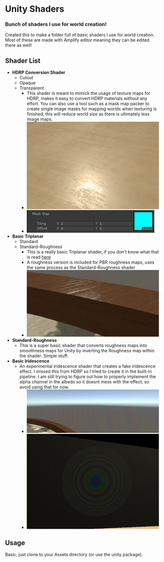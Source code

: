 # Unity Shaders

### Bunch of shaders I use for world creation!

Created this to make a folder full of basic shaders I use for world creation. Most of these are made with Amplify editor meaning they can be edited there as well!

## Shader List

* **HDRP Conversion Shader**
    * Cutout
    * Opaque
    * Transparent
        * This shader is meant to mimick the usage of texture maps for HDRP, makes it easy to convert HDRP materials without any effort. You can also use a tool such as a mask map packer to create single image masks for mapping worlds when texturing is finished, this will reduce world size as there is ultimately less image maps.
        * ![HDRP Shader Example](/Shaders/KaylasShaders/ExampleImages/HDRPExample.png)
        * ![HDRP Mask Map](/Shaders/KaylasShaders/ExampleImages/HDRPMask.png)
* **Basic Triplanar**
    * Standard
    * Standard-Roughness
        * This is a really basic Triplanar shader, if you don't know what that is read [here](https://www.martinpalko.com/triplanar-mapping/)
        * A roughness version is included for PBR roughness maps, uses the same process as the Standard-Roughness shader
        * ![Triplanar Example](/Shaders/KaylasShaders/ExampleImages/TriplanarUnmapped.png)
* **Standard-Roughness**
    * This is a super basic shader that converts roughness maps into smoothness maps for Unity by inverting the Roughness map within the shader. Simple stuff.
* **Basic Iridescence**
    * An experimental iridescence shader that creates a fake iridescence effect. I missed this from HDRP so I tried to create it in the built-in pipeline. I am still trying to figure out how to properly implement the alpha channel in the albedo so it doesnt mess with the effect, so avoid using that for now.
        * ![Iridescence Example](/Shaders/KaylasShaders/ExampleImages/Iridescence.png)
        * ![Iridescent Sphere](/Shaders/KaylasShaders/ExampleImages/Sphere.png)

## Usage
Basic, just clone to your Assets directory (or use the unity package).
